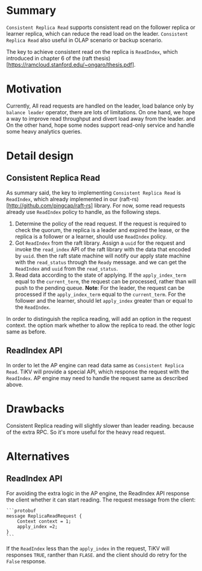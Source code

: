# Summary
`Consistent Replica Read` supports consistent read on the follower replica or 
learner replica, which can reduce the read load on the leader. `Consistent 
Replica Read` also useful in OLAP scenario or backup scenario.

The key to achieve consistent read on the replica is `ReadIndex`, which 
introduced in chapter 6 of the (raft 
thesis)[https://ramcloud.stanford.edu/~ongaro/thesis.pdf].

# Motivation

Currently, All read requests are handled on the leader, load balance only by 
`balance leader` operator, there are lots of limitations. On one hand, we hope 
a way to improve read throughput and divert load away from the leader. and On 
the other hand, hope some nodes support read-only service and handle some heavy 
analytics queries.

# Detail design

## Consistent Replica Read
As summary said, the key to implementing `Consistent Replica Read` is 
`ReadIndex`, which already implemented in our 
(raft-rs)[http://github.com/pingcap/raft-rs] library. For now, some read 
requests already use `ReadIndex` policy to handle, as the following steps.

1. Determine the policy of the read request. If the request is required to 
check the quorum, the replica is a leader and expired the lease, or the replica 
is a follower or a learner, should use `ReadIndex` policy.
2. Got `ReadIndex` from the raft library. Assign a `uuid` for the request and 
invoke the `read_index` API of the raft library with the data that encoded by 
`uuid`. then the raft state machine will notify our apply state machine with 
the `read_status` through the `Ready` message. and we can get the `ReadIndex` 
and `uuid` from the `read_status`.
3.  Read data according to the state of applying. If the `apply_index_term` 
equal to the `current_term`, the request can be processed, rather than will 
push to the pending queue.
**Note**: For the leader, the request can be processed if the 
`apply_index_term` equal to the `current_term`. For the follower and the 
learner, should let `apply_index` greater than or equal to the `ReadIndex`.

In order to distinguish the replica reading, will add an option in the request 
context. the option mark whether to allow the replica to read. the other logic 
same as before.

## ReadIndex API
In order to let the AP engine can read data same as `Consistent Replica Read`. 
TiKV will provide a special API, which response the request with the 
`ReadIndex`. AP engine may need to handle the request same as described above.

# Drawbacks
Consistent Replica reading will slightly slower than leader reading. because of 
the extra RPC. So it's more useful for the heavy read request.

# Alternatives
## ReadIndex API
For avoiding the extra logic in the AP engine, the ReadIndex API response the 
client whether it can start reading. The request message from the client:

    ```protobuf
    message ReplicaReadRequest {
        Context context = 1;
        apply_index =2;
    }
    ```
If the `ReadIndex` less than the `apply_index` in the request, TiKV will 
responses `TRUE`, ranther than `FLASE`. and the client should do retry for the 
`False` response.
